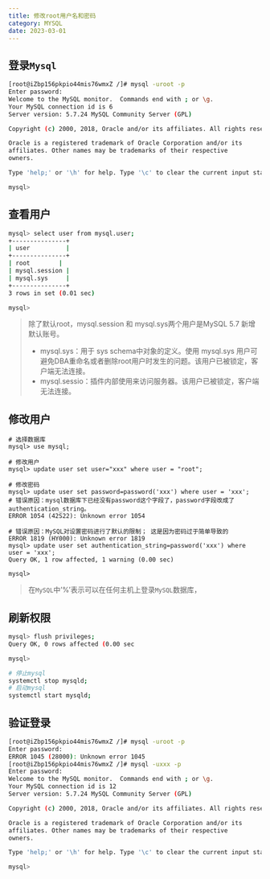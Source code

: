 ```yaml
---
title: 修改root用户名和密码
category: MYSQL
date: 2023-03-01
---
```


## 登录`Mysql`

```bash
[root@iZbp156pkpio44mis76wmxZ /]# mysql -uroot -p
Enter password: 
Welcome to the MySQL monitor.  Commands end with ; or \g.
Your MySQL connection id is 6
Server version: 5.7.24 MySQL Community Server (GPL)

Copyright (c) 2000, 2018, Oracle and/or its affiliates. All rights reserved.

Oracle is a registered trademark of Oracle Corporation and/or its
affiliates. Other names may be trademarks of their respective
owners.

Type 'help;' or '\h' for help. Type '\c' to clear the current input statement

mysql> 
```

## 查看用户

```bash
mysql> select user from mysql.user;
+---------------+
| user          |
+---------------+
| root        |
| mysql.session |
| mysql.sys     |
+---------------+
3 rows in set (0.01 sec)

mysql> 
```

> 除了默认root，mysql.session 和 mysql.sys两个用户是MySQL 5.7 新增默认账号。
> - mysql.sys：用于 sys schema中对象的定义。使用 mysql.sys 用户可避免DBA重命名或者删除root用户时发生的问题。该用户已被锁定，客户端无法连接。
> - mysql.sessio：插件内部使用来访问服务器。该用户已被锁定，客户端无法连接。


## 修改用户

```mysql
# 选择数据库
mysql> use mysql;

# 修改用户
mysql> update user set user="xxx" where user = "root";

# 修改密码
mysql> update user set password=password('xxx') where user = 'xxx';
# 错误原因：mysql数据库下已经没有password这个字段了，password字段改成了authentication_string。
ERROR 1054 (42S22): Unknown error 1054

# 错误原因：MySQL对设置密码进行了默认的限制； 这是因为密码过于简单导致的
ERROR 1819 (HY000): Unknown error 1819
mysql> update user set authentication_string=password('xxx') where user = 'xxx';
Query OK, 1 row affected, 1 warning (0.00 sec)

mysql> 
```

> 在`MySQL`中’%’表示可以在任何主机上登录`MySQL`数据库，

## 刷新权限

```bash
mysql> flush privileges;
Query OK, 0 rows affected (0.00 sec

mysql> 
```

```bash
# 停止mysql
systemctl stop mysqld;
# 启动mysql
systemctl start mysqld;
```

## 验证登录

```bash
[root@iZbp156pkpio44mis76wmxZ /]# mysql -uroot -p
Enter password: 
ERROR 1045 (28000): Unknown error 1045
[root@iZbp156pkpio44mis76wmxZ /]# mysql -uxxx -p
Enter password: 
Welcome to the MySQL monitor.  Commands end with ; or \g.
Your MySQL connection id is 12
Server version: 5.7.24 MySQL Community Server (GPL)

Copyright (c) 2000, 2018, Oracle and/or its affiliates. All rights reserved.

Oracle is a registered trademark of Oracle Corporation and/or its
affiliates. Other names may be trademarks of their respective
owners.

Type 'help;' or '\h' for help. Type '\c' to clear the current input statement.

mysql> 
```

